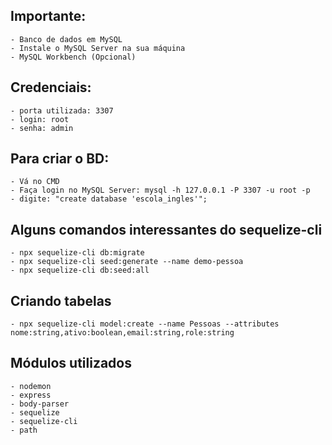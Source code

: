 ## Importante:
    - Banco de dados em MySQL
    - Instale o MySQL Server na sua máquina
    - MySQL Workbench (Opcional)

## Credenciais:
    - porta utilizada: 3307
    - login: root
    - senha: admin

## Para criar o BD:
    - Vá no CMD
    - Faça login no MySQL Server: mysql -h 127.0.0.1 -P 3307 -u root -p
    - digite: "create database 'escola_ingles'";

## Alguns comandos interessantes do sequelize-cli
    - npx sequelize-cli db:migrate
    - npx sequelize-cli seed:generate --name demo-pessoa
    - npx sequelize-cli db:seed:all

## Criando tabelas
    - npx sequelize-cli model:create --name Pessoas --attributes nome:string,ativo:boolean,email:string,role:string
    
## Módulos utilizados
    - nodemon
    - express
    - body-parser
    - sequelize
    - sequelize-cli
    - path
